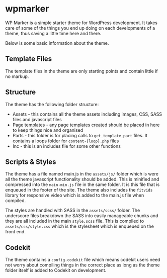 # wpmarker
WP Marker is a simple starter theme for WordPress development. It takes care of some of the things you end up doing on each developments of a theme, thus saving a little time here and there.

Below is some basic information about the theme.

## Template Files

The template files in the theme are only starting points and contain little if no markup.

## Structure

The theme has the following folder structure:

* Assets - this contains all the theme assets including images, CSS, SASS files and javascript files
* Page templates - any page templates created should be placed in here to keep things nice and organised
* Parts - this folder is for placing calls to `get_template_part` files. It contains a loops folder for `content-{loop}.php` files
* Inc - this is an includes file for some other functions

## Scripts & Styles

The theme has a file named main.js in the `assets/js/` folder which is were all the theme javascript functionality should be added. This is minified and compressed into the `main-min.js` file in the same folder. It is this file that is enqueued in the footer of the site. The theme also includes the `fitvids` library for responsive video which is added to the main.js file when compiled.

The styles are handled with SASS in the `assets/scss/` folder. The underscore files breakdown the SASS into easily manageable chunks and they are all included in the main `style.scss` file. This is compiled to `assets/css/style.css` which is the stylesheet which is enqueued on the front end.

## Codekit

The theme contains a `config.codekit` file which means codekit users need not worry about compiling things in the correct place as long as the theme folder itself is added to Codekit on development.
